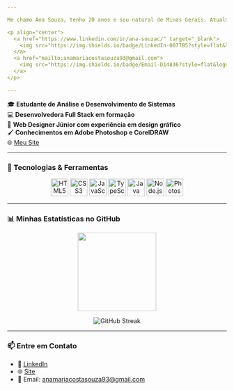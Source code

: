 ```yaml
---

Me chamo Ana Souza, tenho 20 anos e sou natural de Minas Gerais. Atualmente estou cursando Análise e Desenvolvimento de Sistemas pela UNA de Sete Lagoas com previsão de conclusão para julho de 2026. Sempre me interessei por tecnologia, foco meus estudos para me tornar uma desenvolvedora Full Stack

<p align="center">
  <a href="https://www.linkedin.com/in/ana-souzac/" target="_blank">
    <img src="https://img.shields.io/badge/LinkedIn-0077B5?style=flat&logo=linkedin&logoColor=white" alt="LinkedIn">
  </a>
  <a href="mailto:anamariacostasouza93@gmail.com">
    <img src="https://img.shields.io/badge/Email-D14836?style=flat&logo=gmail&logoColor=white" alt="Email">
  </a>
</p>

---
```


🎓 **Estudante de Análise e Desenvolvimento de Sistemas**  
💻 **Desenvolvedora Full Stack em formação**  
🎨 **Web Designer Júnior com experiência em design gráfico**  
🖌️ **Conhecimentos em Adobe Photoshop e CorelDRAW**  
🌐 [Meu Site](https://anacostasouza.github.io/perfil/)

---

### 🚀 Tecnologias & Ferramentas

<div align="center">
  <img src="https://cdn.jsdelivr.net/gh/devicons/devicon/icons/html5/html5-original.svg" width="40" alt="HTML5"/>
  <img src="https://cdn.jsdelivr.net/gh/devicons/devicon/icons/css3/css3-original.svg" width="40" alt="CSS3"/>
  <img src="https://cdn.jsdelivr.net/gh/devicons/devicon/icons/javascript/javascript-original.svg" width="40" alt="JavaScript"/>
  <img src="https://cdn.jsdelivr.net/gh/devicons/devicon/icons/typescript/typescript-original.svg" width="40" alt="TypeScript"/>
  <img src="https://cdn.jsdelivr.net/gh/devicons/devicon/icons/java/java-original.svg" width="40" alt="Java"/>
  <img src="https://cdn.jsdelivr.net/gh/devicons/devicon/icons/nodejs/nodejs-original.svg" width="40" alt="Node.js"/>
  <img src="https://cdn.jsdelivr.net/gh/devicons/devicon/icons/photoshop/photoshop-plain.svg" width="40" alt="Photoshop"/>
</div>

---

### 📊 Minhas Estatísticas no GitHub

<p align="center">
  <img src="https://github-readme-stats.vercel.app/api/top-langs/?username=anacostasouza&layout=compact&theme=dracula" height="180em"/>
</p>

<p align="center">
  <img src="https://streak-stats.demolab.com?user=anacostasouza&theme=dracula" alt="GitHub Streak"/>
</p>

---

### 📫 Entre em Contato

- 💼 [LinkedIn](https://www.linkedin.com/in/ana-souzac/)
- 🌐 [Site](https://anacostasouza.github.io/perfil/)
- 📧 Email: anamariacostasouza93@gmail.com
